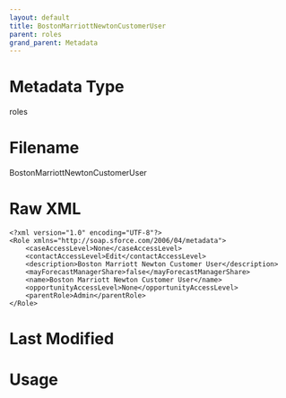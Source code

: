 ```yaml
---
layout: default
title: BostonMarriottNewtonCustomerUser
parent: roles
grand_parent: Metadata
---
```

# Metadata Type
roles


# Filename 
BostonMarriottNewtonCustomerUser


# Raw XML
```
<?xml version="1.0" encoding="UTF-8"?>
<Role xmlns="http://soap.sforce.com/2006/04/metadata">
    <caseAccessLevel>None</caseAccessLevel>
    <contactAccessLevel>Edit</contactAccessLevel>
    <description>Boston Marriott Newton Customer User</description>
    <mayForecastManagerShare>false</mayForecastManagerShare>
    <name>Boston Marriott Newton Customer User</name>
    <opportunityAccessLevel>None</opportunityAccessLevel>
    <parentRole>Admin</parentRole>
</Role>
```


# Last Modified


# Usage
